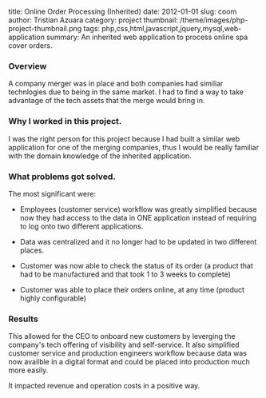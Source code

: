 title: Online Order Processing (Inherited)
date: 2012-01-01
slug: coom
author: Tristian Azuara
category: project
thumbnail: /theme/images/php-project-thumbnail.png
tags: php,css,html,javascript,jquery,mysql,web-application
summary: An inherited web application to process online spa cover orders.

### Overview

A company merger was in place and both companies had similiar technlogies due to being in the same market.
I had to find a way to take advantage of the tech assets that the merge would bring in.

### Why I worked in this project.

I was the right person for this project because I had built a similar web application for one of the 
merging companies, thus I would be really familiar with the domain knowledge of the inherited application.


### What problems got solved.

The most significant were:

 * Employees (customer service) workflow was greatly simplified because now they had access to the data in ONE
   application instead of requiring to log onto two different applications.

 * Data was centralized and it no longer had to be updated in two different places.

 * Customer was now able to check the status of its order (a product that had to be manufactured and that took 1 to 3 weeks to complete)

 * Customer was able to place their orders online, at any time (product highly configurable)

### Results

This allowed for the CEO to onboard new customers by leverging the company's tech offering of visibility and 
self-service. It also simplified customer service and production engineers workflow because data was now availble
in a digital format and could be placed into production much more easily.

It impacted revenue and operation costs in a positive way.
